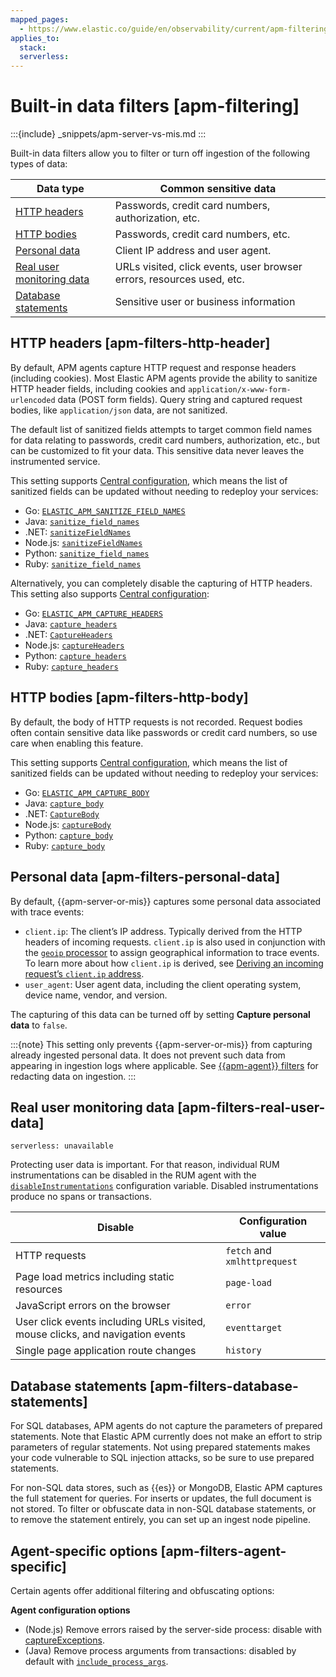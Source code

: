 ```yaml
---
mapped_pages:
  - https://www.elastic.co/guide/en/observability/current/apm-filtering.html
applies_to:
  stack:
  serverless:
---
```


# Built-in data filters [apm-filtering]

:::{include} _snippets/apm-server-vs-mis.md
:::

Built-in data filters allow you to filter or turn off ingestion of the following types of data:

| Data type | Common sensitive data |
| --- | --- |
| [HTTP headers](#apm-filters-http-header) | Passwords, credit card numbers, authorization, etc. |
| [HTTP bodies](#apm-filters-http-body) | Passwords, credit card numbers, etc. |
| [Personal data](#apm-filters-personal-data) | Client IP address and user agent. |
| [Real user monitoring data](#apm-filters-real-user-data) | URLs visited, click events, user browser errors, resources used, etc. |
| [Database statements](#apm-filters-database-statements) | Sensitive user or business information |

## HTTP headers [apm-filters-http-header]

By default, APM agents capture HTTP request and response headers (including cookies). Most Elastic APM agents provide the ability to sanitize HTTP header fields, including cookies and `application/x-www-form-urlencoded` data (POST form fields). Query string and captured request bodies, like `application/json` data, are not sanitized.

The default list of sanitized fields attempts to target common field names for data relating to passwords, credit card numbers, authorization, etc., but can be customized to fit your data. This sensitive data never leaves the instrumented service.

This setting supports [Central configuration](apm-agent-central-configuration.md), which means the list of sanitized fields can be updated without needing to redeploy your services:

* Go: [`ELASTIC_APM_SANITIZE_FIELD_NAMES`](apm-agent-go://reference/configuration.md#config-sanitize-field-names)
* Java: [`sanitize_field_names`](apm-agent-java://reference/config-core.md#config-sanitize-field-names)
* .NET: [`sanitizeFieldNames`](apm-agent-dotnet://reference/config-core.md#config-sanitize-field-names)
* Node.js: [`sanitizeFieldNames`](apm-agent-nodejs://reference/configuration.md#sanitize-field-names)
* Python: [`sanitize_field_names`](apm-agent-python://reference/configuration.md#config-sanitize-field-names)
* Ruby: [`sanitize_field_names`](apm-agent-ruby://reference/configuration.md#config-sanitize-field-names)

Alternatively, you can completely disable the capturing of HTTP headers. This setting also supports [Central configuration](apm-agent-central-configuration.md):

* Go: [`ELASTIC_APM_CAPTURE_HEADERS`](apm-agent-go://reference/configuration.md#config-capture-headers)
* Java: [`capture_headers`](apm-agent-java://reference/config-core.md#config-capture-headers)
* .NET: [`CaptureHeaders`](apm-agent-dotnet://reference/config-http.md#config-capture-headers)
* Node.js: [`captureHeaders`](apm-agent-nodejs://reference/configuration.md#capture-headers)
* Python: [`capture_headers`](apm-agent-python://reference/configuration.md#config-capture-headers)
* Ruby: [`capture_headers`](apm-agent-ruby://reference/configuration.md#config-capture-headers)

## HTTP bodies [apm-filters-http-body]

By default, the body of HTTP requests is not recorded. Request bodies often contain sensitive data like passwords or credit card numbers, so use care when enabling this feature.

This setting supports [Central configuration](apm-agent-central-configuration.md), which means the list of sanitized fields can be updated without needing to redeploy your services:

* Go: [`ELASTIC_APM_CAPTURE_BODY`](apm-agent-go://reference/configuration.md#config-capture-body)
* Java: [`capture_body`](apm-agent-java://reference/config-core.md#config-capture-body)
* .NET: [`CaptureBody`](apm-agent-dotnet://reference/config-http.md#config-capture-body)
* Node.js: [`captureBody`](apm-agent-nodejs://reference/configuration.md#capture-body)
* Python: [`capture_body`](apm-agent-python://reference/configuration.md#config-capture-body)
* Ruby: [`capture_body`](apm-agent-ruby://reference/configuration.md#config-capture-body)

## Personal data [apm-filters-personal-data]

By default, {{apm-server-or-mis}} captures some personal data associated with trace events:

* `client.ip`: The client’s IP address. Typically derived from the HTTP headers of incoming requests. `client.ip` is also used in conjunction with the [`geoip` processor](elasticsearch://reference/enrich-processor/geoip-processor.md) to assign geographical information to trace events. To learn more about how `client.ip` is derived, see [Deriving an incoming request’s `client.ip` address](anonymous-authentication.md#apm-derive-client-ip).
* `user_agent`: User agent data, including the client operating system, device name, vendor, and version.

The capturing of this data can be turned off by setting **Capture personal data** to `false`.

:::{note}
This setting only prevents {{apm-server-or-mis}} from capturing already ingested personal data. It does not prevent such data from appearing in ingestion logs where applicable. See [{{apm-agent}} filters](custom-filters.md#apm-filters-in-agent) for redacting data on ingestion.
:::

## Real user monitoring data [apm-filters-real-user-data]

```{applies_to}
serverless: unavailable
```

Protecting user data is important. For that reason, individual RUM instrumentations can be disabled in the RUM agent with the [`disableInstrumentations`](apm-agent-rum-js://reference/configuration.md#disable-instrumentations) configuration variable. Disabled instrumentations produce no spans or transactions.

| Disable | Configuration value |
| --- | --- |
| HTTP requests | `fetch` and `xmlhttprequest` |
| Page load metrics including static resources | `page-load` |
| JavaScript errors on the browser | `error` |
| User click events including URLs visited, mouse clicks, and navigation events | `eventtarget` |
| Single page application route changes | `history` |

## Database statements [apm-filters-database-statements]

For SQL databases, APM agents do not capture the parameters of prepared statements. Note that Elastic APM currently does not make an effort to strip parameters of regular statements. Not using prepared statements makes your code vulnerable to SQL injection attacks, so be sure to use prepared statements.

For non-SQL data stores, such as {{es}} or MongoDB, Elastic APM captures the full statement for queries. For inserts or updates, the full document is not stored. To filter or obfuscate data in non-SQL database statements, or to remove the statement entirely, you can set up an ingest node pipeline.

## Agent-specific options [apm-filters-agent-specific]

Certain agents offer additional filtering and obfuscating options:

**Agent configuration options**

* (Node.js) Remove errors raised by the server-side process: disable with [captureExceptions](apm-agent-nodejs://reference/configuration.md#capture-exceptions).
* (Java) Remove process arguments from transactions: disabled by default with [`include_process_args`](apm-agent-java://reference/config-reporter.md#config-include-process-args).
